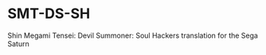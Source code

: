 SMT-DS-SH
=========

Shin Megami Tensei: Devil Summoner: Soul Hackers translation for the Sega Saturn
